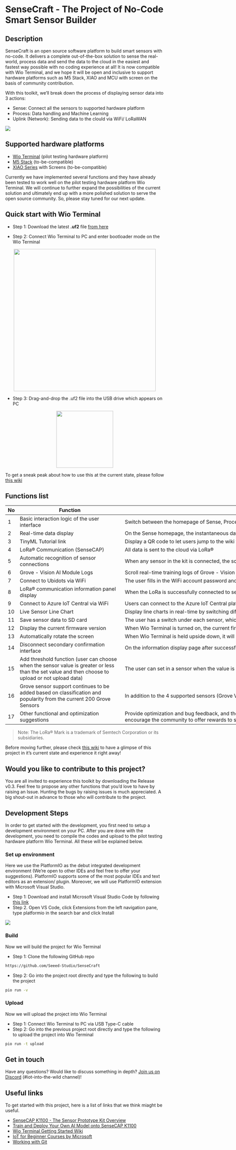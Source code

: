 
# SenseCraft - The Project of No-Code Smart Sensor Builder

## Description 

SenseCraft is an open source software platform to build smart sensors with no-code. It delivers a complete out-of-the-box solution to sense the real-world, process data and send the data to the cloud in the easiest and fastest way possible with no coding experience at all! It is now compatible with Wio Terminal, and we hope it will be open and inclusive to support hardware platforms such as M5 Stack, XIAO and MCU with screen on the basis of community contribution.

With this toolkit, we’ll break down the process of displaying sensor data into 3 actions:

- Sense: Connect all the sensors to supported hardware platform 
- Process: Data handling and Machine Learning
- Uplink (Network): Sending data to the clould via WiFi/ LoRaWAN 

![](https://files.seeedstudio.com/wiki/K1100-quick-start/34.png)

## Supported hardware platforms

- [Wio Terminal](https://www.seeedstudio.com/Wio-Terminal-p-4509.html) (pilot testing hardware platform)
- [M5 Stack](https://m5stack.com) (to-be-compatible)
- [XIAO Series](https://www.seeedstudio.com/xiao-series-page) with Screens  (to-be-compatible)

Currently we have implemented several functions and they have already been tested to work well on the pilot testing hardware platform Wio Terminal. We will continue to further expand the possibilities of the current solution and ultimately end up with a more polished solution to serve the open source community. So, please stay tuned for our next update. 

## Quick start with Wio Terminal

- Step 1: Download the latest **.uf2** file [from here](https://github.com/Seeed-Studio/SenseCraft/releases)

- Step 2: Connect Wio Terminal to PC and enter bootloader mode on the Wio Terminal

<div align=center><img width=450 src="https://files.seeedstudio.com/wiki/K1100-quick-start/35.png"/></div>

- Step 3: Drag-and-drop the .uf2 file into the USB drive which appears on PC

<div align=center><img width=180 src="https://files.seeedstudio.com/wiki/K1100-quick-start/33.png"/></div>

To get a sneak peak about how to use this at the current state, please follow [this wiki](https://wiki.seeedstudio.com/K1100-quickstart)

## Functions list

<table style="undefined;table-layout: fixed; width: 2623px">
<colgroup>
<col style="width: 29px">
<col style="width: 334px">
<col style="width: 1767px">
<col style="width: 493px">
</colgroup>
<thead>
  <tr>
    <th>No</th>
    <th>Function</th>
    <th>Description</th>
    <th>State</th>
  </tr>
</thead>
<tbody>
  <tr>
    <td>1</td>
    <td>Basic interaction logic of the user interface</td>
    <td>Switch between the homepage of Sense, Process, and Uplink (Network) by pressing the top 3 buttons. Press LEFT and RIGHT to select different options, press UP to return, and press ENTER to confirm. DOWN key is undefined</td>
    <td rowspan="14">Implemented<br></td>
  </tr>
  <tr>
    <td>2</td>
    <td>Real-time data display</td>
    <td>On the Sense homepage, the instantaneous data from different sensors can be updated and displayed in real-time with units</td>
  </tr>
  <tr>
    <td>3</td>
    <td>TinyML Tutorial link</td>
    <td>Display a QR code to let users jump to the wiki to follow the tutorial</td>
  </tr>
  <tr>
    <td>4</td>
    <td>LoRa® Communication (SenseCAP)</td>
    <td>All data is sent to the cloud via LoRa®</td>
  </tr>
  <tr>
    <td>5</td>
    <td>Automatic recognition of sensor connections</td>
    <td>When any sensor in the kit is connected, the screen shows that the sensor is connected and you can see the real-time data with units</td>
  </tr>
  <tr>
    <td>6</td>
    <td>Grove - Vision AI Module Logs</td>
    <td>Scroll real-time training logs of Grove - Vision AI Module with timestamps on the screen</td>
  </tr>
  <tr>
    <td>7</td>
    <td>Connect to Ubidots via WiFi</td>
    <td>The user fills in the WiFi account password and ubidots binding code through a config file, and then Wio Terminal automatically identifies the information and binds the device to the specified Ubidots account</td>
  </tr>
  <tr>
    <td>8</td>
    <td>LoRa® communication information panel display</td>
    <td>When the LoRa is successfully connected to send data, there is an information panel that displays the signal strength and the number of successful packets in real-time</td>
  </tr>
  <tr>
    <td>9</td>
    <td>Connect to Azure IoT Central via WiFi</td>
    <td>Users can connect to the Azure IoT Central platform via WiFi and display data. Learn more <a href="https://wiki.seeedstudio.com/Connect-Wio-Terminal-to-Azure-IoT-Central">here</a>.</td>
  </tr>
  <tr>
    <td>10</td>
    <td>Live Sensor Line Chart</td>
    <td>Display line charts in real-time by switching different sensors left and right. For sensors with multiple data, one line is currently shown.</td>
  </tr>
  <tr>
    <td>11</td>
    <td>Save sensor data to SD card</td>
    <td>The user has a switch under each sensor, which can save the sensor data to an SD card when turned on</td>
  </tr>
  <tr>
    <td>12</td>
    <td>Display the current firmware version</td>
    <td>When Wio Terminal is turned on, the current firmware version is displayed</td>
  </tr>
  <tr>
    <td>13</td>
    <td>Automatically rotate the screen</td>
    <td>When Wio Terminal is held upside down, it will automatically rotate the screen orientation display. (only consider up and down, not left and right)</td>
  </tr>
  <tr>
    <td>14</td>
    <td>Disconnect secondary confirmation interface</td>
    <td>On the information display page after successfully connecting to LoRa or WiFi, a discontent button is provided. After clicking, a pop-up window appears to confirm whether it is disconnected or not.</td>
  </tr>
  <tr>
    <td>15</td>
    <td>Add threshold function (user can choose when the sensor value is greater or less than the set value and then choose to upload or not upload data)</td>
    <td>The user can set in a sensor when the value is greater than/smaller than the threshold and then choose to send/not send the data to the cloud to complete a local data filtering function</td>
    <td rowspan="3">To-be-developed functions that we’d love to invite the community to contribute</td>
  </tr>
  <tr>
    <td>16</td>
    <td>Grove sensor support continues to be added based on classification and popularity from the current 200 Grove Sensors</td>
    <td>In addition to the 4 supported sensors (Grove VOC and eCO2 Gas Sensor, Grove - Soil Moisture Sensor, Grove Temp&amp;Humi Sensor, Grove Vision AI Sensor), continue to add more Grove sensor support</td>
  </tr>
  <tr>
    <td>17</td>
    <td>Other functional and optimization suggestions</td>
    <td>Provide optimization and bug feedback, and then classify the problems according to the problem. We try to fix the functions we wrote ourselves. For other suggestions and time-consuming problems raised by the community, we encourage the community to offer rewards to solve them.</td>
  </tr>
</tbody>
</table>

> Note: The LoRa® Mark is a trademark of Semtech Corporation or its subsidiaries.

Before moving further, please check [this wiki](https://wiki.seeedstudio.com/K1100-quickstart) to have a glimpse of this project in it’s current state and experience it right away!

## Would you like to contribute to this project? 

You are all invited to experience this toolkit by downloading the Release v0.3. Feel free to propose any other functions that you’d love to have by raising an Issue. Hunting the bugs by raising issues is much appreciated. A big shout-out in advance to those who will contribute to the project.

## Development Steps

In order to get started with the development, you first need to setup a development environment on your PC. After you are done with the development, you need to compile the codes and upload to the pilot testing hardware platform Wio Terminal. All these will be explained below.

### Set up environment

Here we use the PlatformIO as the debut integrated development environment (We’re open to other IDEs and feel free to offer your suggestions). PlatformIO supports some of the most popular IDEs and text editors as an extension/ plugin. Moreover, we will use PlatformIO extension with Microsoft Visual Studio.

- Step 1: Download and install Microsoft Visual Studio Code by following [this link](https://code.visualstudio.com)
- Step 2. Open VS Code, click Extensions from the left navigation pane, type platformio in the search bar and click Install

![](https://files.seeedstudio.com/wiki/K1100-quick-start/31.png)

### Build 

Now we will build the project for Wio Terminal 
 
- Step 1: Clone the following GitHub repo

```sh
https://github.com/Seeed-Studio/SenseCraft
```

- Step 2: Go into the project root directly and type the following to build the project

```sh
pio run -v
```

### Upload 

Now we will upload the project into Wio Terminal
 
- Step 1: Connect Wio Terminal to PC via USB Type-C cable 
- Step 2: Go into the previous project root directly and type the following to upload the project into Wio Terminal

```sh
pio run -t upload
```

## Get in touch

Have any questions? Would like to discuss something in depth? [Join us on Discord](https://discord.seeed.cc) (#iot-into-the-wild channel)!

## Useful links

To get started with this project, here is a list of links that we think miaght be useful.  

- [SenseCAP K1100 - The Sensor Prototype Kit Overview]( https://wiki.seeedstudio.com/K1100-Getting-Started)
- [Train and Deploy Your Own AI Model onto SenseCAP K1100](https://wiki.seeedstudio.com/Train-Deploy-AI-Model-A1101-Grove-Vision-AI)
- [Wio Terminal Getting Started Wiki](https://wiki.seeedstudio.com/Wio-Terminal-Getting-Started)
- [IoT for Beginner Courses by Microsoft](https://github.com/microsoft/IoT-For-Beginners)
- [Working with Git](https://docs.github.com/en/get-started/using-git/about-git)
